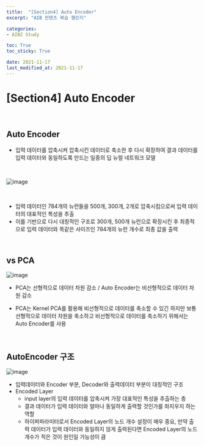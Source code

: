 ```yaml
---
title:  "[Section4] Auto Encoder"
excerpt: "AIB 컨텐츠 복습 챌린지"

categories:
- AIB2 Study

toc: True
toc_sticky: True

date: 2021-11-17
last_modified_at: 2021-11-17
---
```

# [Section4] Auto Encoder

<br>

## Auto Encoder

- 입력 데이터를 압축시켜 압축시킨 데이터로 축소한 후 다시 확장하여 결과 데이터를 입력 데이터와 동일하도록 만드는 일종의 딥 뉴럴 네트워크 모델

<br>

![image](https://user-images.githubusercontent.com/76996686/142186400-159915a2-56d5-4bc4-82a4-64e76481fc22.png)

<br>

- 입력 데이터인 784개의 뉴런들을 500개, 300개, 2개로 압축시킴으로써 입력 데이터의 대표적인 특성을 추출
- 이를 기반으로 다시 대칭적인 구조로 300개, 500개 뉴런으로 확장시킨 후 최종적으로 입력 데이터와 똑같은 사이즈인 784개의 뉴런 개수로 최종 값을 출력

<br>

## vs PCA

![image](https://user-images.githubusercontent.com/76996686/142186804-b2b8c61d-38ce-409e-b665-860814768355.png)

- PCA는 선형적으로 데이터 차원 감소 / Auto Encoder는 비선형적으로 데이터 차원 감소

- PCA는 Kernel PCA를 활용해 비선형적으로 데이터를 축소할 수 있긴 하지만 보통 선형적으로 데이터 차원을 축소하고 비선형적으로 데이터를 축소하기 위해서는 Auto Encoder를 사용

<br>

## AutoEncoder 구조

![image](https://user-images.githubusercontent.com/76996686/142187163-a6f29cc5-806a-4566-9a54-c7dbf05a754b.png)

- 입력데이터와 Encoder 부분, Decoder와 출력데이터 부분이 대칭적인 구조
- Encoded Layer
  - input layer의 입력 데이터를 압축시켜 가장 대표적인 특성을 추츨하는 층
  - 결과 데이터가 입력 데이터와 얼마나 동일하게 출력할 것인가를 좌지우지 하는 역할
  - 하이퍼파라미터로서 Encoded Layer의 노드 개수 설정이 매우 중요, 만약 출력 데이터가 입력 데이터와 동일하지 않게 출력된다면 Encoded Layer의 노드 개수가 적은 것이 원인일 가능성이 큼
